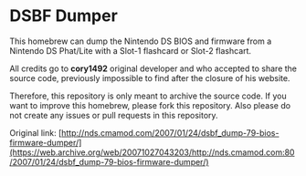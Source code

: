 # DSBF Dumper
This homebrew can dump the Nintendo DS BIOS and firmware from a Nintendo DS Phat/Lite with a Slot-1 flashcard or Slot-2 flashcart.

All credits go to **cory1492** original developer and who accepted to share the source code, previously impossible to find after the closure of his website.

Therefore, this repository is only meant to archive the source code. If you want to improve this homebrew, please fork this repository. Also please do not create any issues or pull requests in this repository.

Original link: [http://nds.cmamod.com/2007/01/24/dsbf_dump-79-bios-firmware-dumper/](https://web.archive.org/web/20071027043203/http://nds.cmamod.com:80/2007/01/24/dsbf_dump-79-bios-firmware-dumper/)
